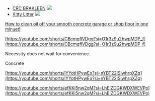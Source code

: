 - [CRC BRAKLEEN](https://www.amazon.com/CRC-05089-BRAKLEEN-Brake-Cleaner/dp/B000LDR9HI/ref=asc_df_B000LDR9HI) 
 ![](https://m.media-amazon.com/images/I/71X-+g6yjaL._AC_SL1500_.jpg)
- [Kitty Litter](https://www.amazon.com/Arm-Hammer-Litter-Deodorizer-Baking/dp/B000V5NVQ4/ref=asc_df_B000V5NVQ4) ![](https://m.media-amazon.com/images/I/71KuPM3dduL._AC_SL1500_.jpg)


[How to clean oil off your smooth concrete garage or shop floor in one minuet!
](https://youtu.be/aLfXJ_mRdxo?si=GYeywfdlNIpVSqxg)


[https://youtube.com/shorts/CBcmqflVDgg?si=O1r3z9u2hwpMDP_f](https://youtube.com/shorts/CBcmqflVDgg?si=O1r3z9u2hwpMDP_f)

Necessity does not wait for convenience.

Concrete

[https://youtube.com/shorts/lYYotHPywEo?si=nYBT22lSlwhrpXZq](https://youtube.com/shorts/lYYotHPywEo?si=nYBT22lSlwhrpXZq)

[https://youtube.com/shorts/efKKi5nw2qM?si=LhElZDGKWDXWEVPo](https://youtube.com/shorts/efKKi5nw2qM?si=LhElZDGKWDXWEVPo)